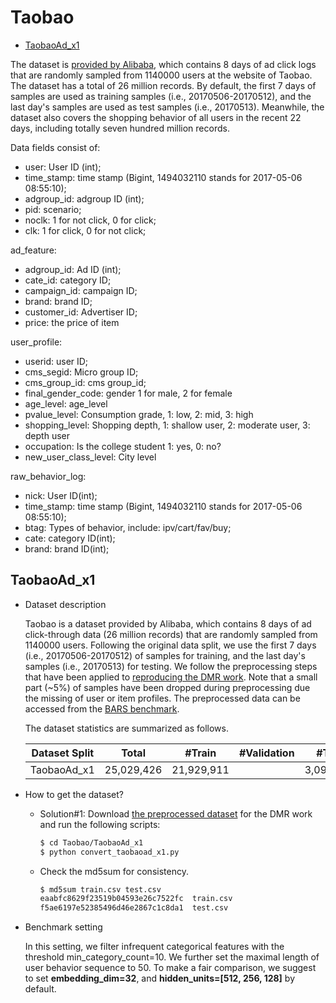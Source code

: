 # Taobao

+ [TaobaoAd_x1](#taobaoad_x1)


The dataset is [provided by Alibaba](https://tianchi.aliyun.com/dataset/dataDetail?dataId=56&userId=1), which contains 8 days of ad click logs that are randomly sampled from 1140000 users at the website of Taobao. The dataset has a total of 26 million records. By default, the first 7 days of samples are used as training samples (i.e., 20170506-20170512), and the last day's samples are used as test samples (i.e., 20170513). Meanwhile, the dataset also covers the shopping behavior of all users in the recent 22 days, including totally seven hundred million records.


Data fields consist of:

+ user: User ID (int);
+ time_stamp: time stamp (Bigint, 1494032110 stands for 2017-05-06 08:55:10);
+ adgroup_id: adgroup ID (int);
+ pid: scenario;
+ noclk: 1 for not click, 0 for click;
+ clk: 1 for click, 0 for not click;

ad_feature:
+ adgroup_id: Ad ID (int);
+ cate_id: category ID;
+ campaign_id: campaign ID;
+ brand: brand ID;
+ customer_id: Advertiser ID;
+ price: the price of item

user_profile:
+ userid: user ID;
+ cms_segid: Micro group ID;
+ cms_group_id: cms group_id;
+ final_gender_code: gender 1 for male, 2 for female
+ age_level: age_level
+ pvalue_level: Consumption grade, 1: low, 2: mid, 3: high
+ shopping_level: Shopping depth, 1: shallow user, 2: moderate user, 3: depth user
+ occupation: Is the college student 1: yes, 0: no?
+ new_user_class_level: City level


raw_behavior_log:
+ nick: User ID(int);
+ time_stamp: time stamp (Bigint, 1494032110 stands for 2017-05-06 08:55:10);
+ btag: Types of behavior, include: ipv/cart/fav/buy;
+ cate: category ID(int);
+ brand: brand ID(int);


## TaobaoAd_x1

+ Dataset description

    Taobao is a dataset provided by Alibaba, which contains 8 days of ad click-through data (26 million records) that are randomly sampled from 1140000 users. Following the original data split, we use the first 7 days (i.e., 20170506-20170512) of samples for training, and the last day's samples (i.e., 20170513) for testing. We follow the preprocessing steps that have been applied to [reproducing the DMR work](https://aistudio.baidu.com/aistudio/projectdetail/1805731). Note that a small part (~5%) of samples have been dropped during preprocessing due the missing of user or item profiles. The preprocessed data can be accessed from the [BARS benchmark](https://github.com/openbenchmark/BARS/tree/main/datasets).

    The dataset statistics are summarized as follows.

    | Dataset Split  | Total | #Train | #Validation | #Test | 
    | :--------: | :-----: |:-----: | :----------: | :----: | 
    | TaobaoAd_x1 | 25,029,426     | 21,929,911  |      | 3,099,515    |


+ How to get the dataset?
    + Solution#1: Download [the preprocessed dataset](https://aistudio.baidu.com/aistudio/datasetdetail/81892) for the DMR work and run the following scripts:
      ```bash
      $ cd Taobao/TaobaoAd_x1
      $ python convert_taobaoad_x1.py
      ```

    + Check the md5sum for consistency.
      ```bash
      $ md5sum train.csv test.csv
      eaabfc8629f23519b04593e26c7522fc  train.csv
      f5ae6197e52385496d46e2867c1c8da1  test.csv
      ```

+ Benchmark setting

  In this setting, we filter infrequent categorical features with the threshold min_category_count=10. We further set the maximal length of user behavior sequence to 50. To make a fair comparison, we suggest to set **embedding_dim=32**, and **hidden_units=[512, 256, 128]** by default.





